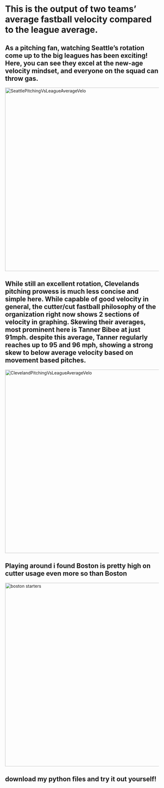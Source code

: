 # This is the output of two teams’ average fastball velocity compared to the league average.
## As a pitching fan, watching Seattle’s rotation come up to the big leagues has been exciting! Here, you can see they excel at the new-age velocity mindset, and everyone on the squad can throw gas.
<img width="1000" height="600" alt="SeattlePitchingVsLeagueAverageVelo" src="https://github.com/user-attachments/assets/304d139e-f6eb-470f-acf0-82325ac78511" />

## While still an excellent rotation, Clevelands pitching prowess is much less concise and simple here. While capable of good velocity in general, the cutter/cut fastball philosophy of the organization right now shows 2 sections of velocity in graphing. Skewing their averages, most prominent here is Tanner Bibee at just 91mph. despite this average, Tanner regularly reaches up to 95 and 96 mph, showing a strong skew to below average velocity based on movement based pitches.
<img width="1000" height="600" alt="ClevelandPitchingVsLeagueAverageVelo" src="https://github.com/user-attachments/assets/2248ca88-94d0-45ff-8a83-4866891e8ce7" />

## Playing around i found Boston is pretty high on cutter usage even more so than Boston
<img width="1000" height="600" alt="boston starters" src="https://github.com/user-attachments/assets/419168f9-b53a-4fe7-baeb-bc42d802d459" />

## download my python files and try it out yourself!
